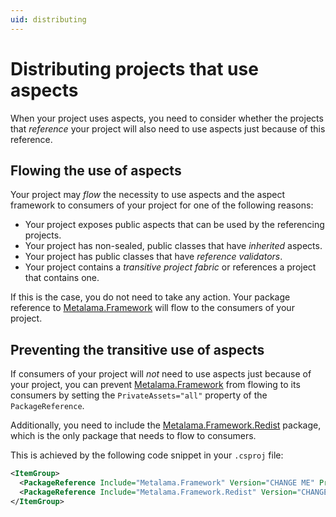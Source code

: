 ```yaml
---
uid: distributing
---
```


# Distributing projects that use aspects

When your project uses aspects, you need to consider whether the projects that _reference_ your project will also need to use aspects just because of this reference.

## Flowing the use of aspects

Your project may _flow_ the necessity to use aspects and the aspect framework to consumers of your project for one of the following reasons:

* Your project exposes public aspects that can be used by the referencing projects.
* Your project has non-sealed, public classes that have _inherited_ aspects.
* Your project has public classes that have _reference validators_.
* Your project contains a _transitive project fabric_ or references a project that contains one.

If this is the case, you do not need to take any action. Your package reference to [Metalama.Framework](https://www.nuget.org/packages/Metalama.Framework) will flow to the consumers of your project.

## Preventing the transitive use of aspects

If consumers of your project will _not_ need to use aspects just because of your project, you can prevent [Metalama.Framework](https://www.nuget.org/packages/Metalama.Framework) from flowing to its consumers by setting the `PrivateAssets="all"` property of the `PackageReference`.

Additionally, you need to include the [Metalama.Framework.Redist](https://www.nuget.org/packages/Metalama.Framework.Redist) package, which is the only package that needs to flow to consumers.

This is achieved by the following code snippet in your `.csproj` file:

```xml
<ItemGroup>
  <PackageReference Include="Metalama.Framework" Version="CHANGE ME" PrivateAssets="all"/>
  <PackageReference Include="Metalama.Framework.Redist" Version="CHANGE ME"/>
</ItemGroup>
```

